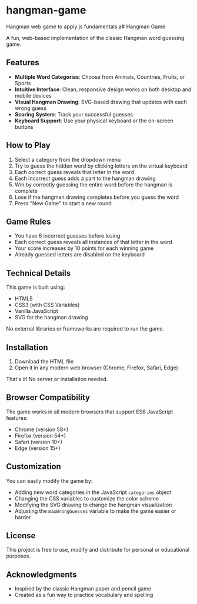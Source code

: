 # hangman-game
Hangman web game to apply js fundamentals
a# Hangman Game

A fun, web-based implementation of the classic Hangman word guessing game.


## Features

- **Multiple Word Categories**: Choose from Animals, Countries, Fruits, or Sports
- **Intuitive Interface**: Clean, responsive design works on both desktop and mobile devices
- **Visual Hangman Drawing**: SVG-based drawing that updates with each wrong guess
- **Scoring System**: Track your successful guesses
- **Keyboard Support**: Use your physical keyboard or the on-screen buttons

## How to Play

1. Select a category from the dropdown menu
2. Try to guess the hidden word by clicking letters on the virtual keyboard
3. Each correct guess reveals that letter in the word
4. Each incorrect guess adds a part to the hangman drawing
5. Win by correctly guessing the entire word before the hangman is complete
6. Lose if the hangman drawing completes before you guess the word
7. Press "New Game" to start a new round

## Game Rules

- You have 6 incorrect guesses before losing
- Each correct guess reveals all instances of that letter in the word
- Your score increases by 10 points for each winning game
- Already guessed letters are disabled on the keyboard

## Technical Details

This game is built using:
- HTML5
- CSS3 (with CSS Variables)
- Vanilla JavaScript
- SVG for the hangman drawing

No external libraries or frameworks are required to run the game.

## Installation

1. Download the HTML file
2. Open it in any modern web browser (Chrome, Firefox, Safari, Edge)

That's it! No server or installation needed.

## Browser Compatibility

The game works in all modern browsers that support ES6 JavaScript features:
- Chrome (version 58+)
- Firefox (version 54+)
- Safari (version 10+)
- Edge (version 15+)

## Customization

You can easily modify the game by:

- Adding new word categories in the JavaScript `categories` object
- Changing the CSS variables to customize the color scheme
- Modifying the SVG drawing to change the hangman visualization
- Adjusting the `maxWrongGuesses` variable to make the game easier or harder

## License

This project is free to use, modify and distribute for personal or educational purposes.

## Acknowledgments

- Inspired by the classic Hangman paper and pencil game
- Created as a fun way to practice vocabulary and spelling